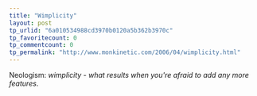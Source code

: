 ```yaml
---
title: "Wimplicity"
layout: post
tp_urlid: "6a010534988cd3970b0120a5b362b3970c"
tp_favoritecount: 0
tp_commentcount: 0
tp_permalink: "http://www.monkinetic.com/2006/04/wimplicity.html"
---
```

Neologism: <em>wimplicity - what results when you&#39;re afraid to add any more features</em>.
